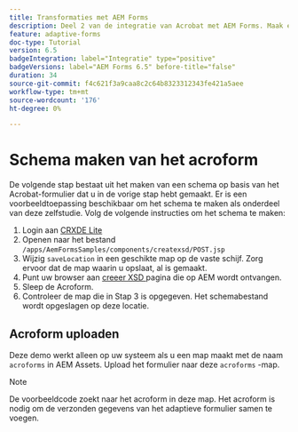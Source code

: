 ```yaml
---
title: Transformaties met AEM Forms
description: Deel 2 van de integratie van Acrobat met AEM Forms. Maak een schema van een Acrobat-formulier.
feature: adaptive-forms
doc-type: Tutorial
version: 6.5
badgeIntegration: label="Integratie" type="positive"
badgeVersions: label="AEM Forms 6.5" before-title="false"
duration: 34
source-git-commit: f4c621f3a9caa8c2c64b8323312343fe421a5aee
workflow-type: tm+mt
source-wordcount: '176'
ht-degree: 0%

---
```



# Schema maken van het acroform

De volgende stap bestaat uit het maken van een schema op basis van het Acrobat-formulier dat u in de vorige stap hebt gemaakt. Er is een voorbeeldtoepassing beschikbaar om het schema te maken als onderdeel van deze zelfstudie. Volg de volgende instructies om het schema te maken:

1. Login aan [ CRXDE Lite ](http://localhost:4502/crx/de)
2. Openen naar het bestand `/apps/AemFormsSamples/components/createxsd/POST.jsp`
3. Wijzig `saveLocation` in een geschikte map op de vaste schijf. Zorg ervoor dat de map waarin u opslaat, al is gemaakt.
4. Punt uw browser aan [ creeer XSD ](http://localhost:4502/content/DocumentServices/CreateXsd.html) pagina die op AEM wordt ontvangen.
5. Sleep de Acroform.
6. Controleer de map die in Stap 3 is opgegeven. Het schemabestand wordt opgeslagen op deze locatie.

## Acroform uploaden

Deze demo werkt alleen op uw systeem als u een map maakt met de naam `acroforms` in AEM Assets. Upload het formulier naar deze `acroforms` -map.

>[!NOTE]
>
>De voorbeeldcode zoekt naar het acroform in deze map. Het acroform is nodig om de verzonden gegevens van het adaptieve formulier samen te voegen.
